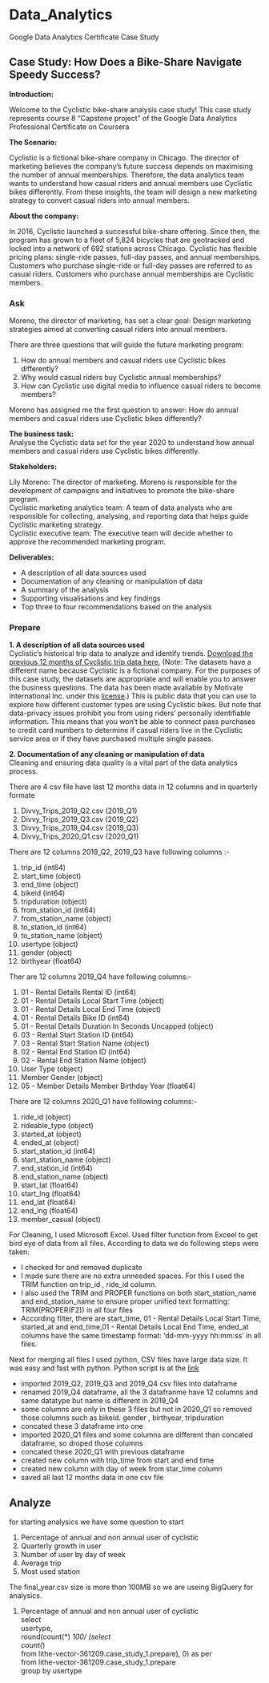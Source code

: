 # Data_Analytics
Google Data Analytics Certificate Case Study 


## Case Study: How Does a Bike-Share Navigate Speedy Success?

**Introduction:**

Welcome to the Cyclistic bike-share analysis case study!
This case study represents course 8 “Capstone project” of the Google Data Analytics Professional Certificate on Coursera

**The Scenario:**

Cyclistic is a fictional bike-share company in Chicago. The director of marketing believes the company’s future success depends on maximising the number of annual memberships. Therefore, the data analytics team wants to understand how casual riders and annual members use Cyclistic bikes differently. From these insights, the team will design a new marketing strategy to convert casual riders into annual members.

**About the company:**

In 2016, Cyclistic launched a successful bike-share offering. Since then, the program has grown to a fleet of 5,824 bicycles that are geotracked and locked into a network of 692 stations across Chicago. Cyclistic has flexible pricing plans: single-ride passes, full-day passes, and annual memberships. Customers who purchase single-ride or full-day passes are referred to as casual riders. Customers who purchase annual memberships are Cyclistic members.

### Ask

Moreno, the director of marketing, has set a clear goal: Design marketing strategies aimed at converting casual riders into annual members.

There are three questions that will guide the future marketing program:
1. How do annual members and casual riders use Cyclistic bikes differently?
2. Why would casual riders buy Cyclistic annual memberships?
3. How can Cyclistic use digital media to influence casual riders to become members?

Moreno has assigned me the first question to answer: How do annual members and casual riders use Cyclistic bikes differently?

**The business task:**      
Analyse the Cyclistic data set for the year 2020 to understand how annual members and casual riders use Cyclistic bikes differently.

**Stakeholders:**

Lily Moreno: The director of marketing. Moreno is responsible for the development of campaigns and initiatives to promote the bike-share program.     
Cyclistic marketing analytics team: A team of data analysts who are responsible for collecting, analysing, and reporting data that helps guide Cyclistic marketing strategy.     
Cyclistic executive team: The executive team will decide whether to approve the recommended marketing program.


**Deliverables:**

- A description of all data sources used
- Documentation of any cleaning or manipulation of data
- A summary of the analysis
- Supporting visualisations and key findings
- Top three to four recommendations based on the analysis

### Prepare 

**1. A description of all data sources used**    
Cyclistic’s historical trip data to analyze and identify trends. [Download the previous 12 months of Cyclistic trip data
here.](https://divvy-tripdata.s3.amazonaws.com/index.html) (Note: The datasets have a different name because Cyclistic is a fictional company. For the purposes of this case study,
the datasets are appropriate and will enable you to answer the business questions. The data has been made available by
Motivate International Inc. under this [license](https://ride.divvybikes.com/data-license-agreement).) This is public data that you can use to explore how different customer types are
using Cyclistic bikes. But note that data-privacy issues prohibit you from using riders’ personally identifiable information. This
means that you won’t be able to connect pass purchases to credit card numbers to determine if casual riders live in the
Cyclistic service area or if they have purchased multiple single passes.

**2. Documentation of any cleaning or manipulation of data**   
Cleaning and ensuring data quality is a vital part of the data analytics process.

There are 4 csv file have last 12 months data in 12 columns and in quarterly formate 
1. Divvy_Trips_2019_Q2.csv (2019_Q1)
2. Divvy_Trips_2019_Q3.csv (2019_Q2)
3. Divvy_Trips_2019_Q4.csv (2019_Q3)
4. Divvy_Trips_2020_Q1.csv (2020_Q1)

There are 12 columns  2019_Q2, 2019_Q3 have  following columns :-
1. trip_id (int64)
2. start_time (object)
3. end_time (object)
4. bikeid (int64)
5. tripduration (object)
6. from_station_id (int64)
7. from_station_name (object)
8. to_station_id (int64)
9. to_station_name (object)
10. usertype (object)
11. gender (object)
12. birthyear (float64)

Ther are 12 columns 2019_Q4 have following columns:- 
1.  01 - Rental Details Rental ID (int64)
2. 01 - Rental Details Local Start Time (object)
3. 01 - Rental Details Local End Time (object)
4. 01 - Rental Details Bike ID (int64)
5. 01 - Rental Details Duration In Seconds Uncapped (object)
6. 03 - Rental Start Station ID (int64)
7. 03 - Rental Start Station Name (object)
8. 02 - Rental End Station ID (int64)
9.  02 - Rental End Station Name (object)
10. User Type (object)
11. Member Gender (object)
12. 05 - Member Details Member Birthday Year (float64)

There are 12 columns 2020_Q1 have folllowing columns:-
 1. ride_id (object)
 2. rideable_type (object)
 3. started_at (object)
 4. ended_at (object)
 5. start_station_id (int64)
 6. start_station_name (object)
 7. end_station_id (int64)
 8. end_station_name (object)
 9. start_lat (float64)
 10. start_lng (float64)
 11. end_lat (float64)
 12. end_lng (float64)
 13. member_casual (object)


For Cleaning, I used Microsoft Excel.
Used filter function from Exceel to get bird eye of data from all files. According to data we do following steps were taken:
- I checked for and removed duplicate
- I made sure there are no extra unneeded spaces. For this I used the TRIM function on trip_id , ride_id  column. 
- I also used the TRIM and PROPER functions on both start_station_name and end_station_name to ensure proper unified text formatting: TRIM(PROPER(F2)) in all four files 
- According filter, there are start_time, 01 - Rental Details Local Start Time, started_at and end_time,01 - Rental Details Local End Time,  ended_at columns have the same timestamp format: ‘dd-mm-yyyy hh:mm:ss’ in all files.

Next for merging all files I used python, CSV files have  large data size. It was easy and fast with python. 
Python script is at the [link](https://github.com/AyushSharma97666/python_1/blob/main/python.py)

- imported 2019_Q2, 2019_Q3 and 2019_Q4 csv files into dataframe 
- renamed 2019_Q4 dataframe, all the 3 datafranme have 12 columns and same datatype but name is different in 2019_Q4 
- some columns are only in these 3 files but not in 2020_Q1 so removed those columns such as bikeid.  gender , birthyear, tripduration 
- concated these 3 dataframe into one 
- imported 2020_Q1 files and some columns are different than concated dataframe, so droped those columns 
- concated these 2020_Q1 with previous dataframe 
- created new column with trip_time from start and end time 
- created new column with day of week from star_time column 
- saved all last 12 months data in one csv file 


## Analyze

for starting analysics we have some question to start 
1. Percentage of annual and non annual user of cyclistic
2. Quarterly growth in user 
3. Number of user by day of week 
4. Average trip 
5. Most used station

The final_year.csv size is more than 100MB so we are useing BigQuery for analysics.
1. Percentage of annual and non annual user of cyclistic  
select   
usertype,  
round(count(*) *100/ (select   
count(*)  
from lithe-vector-361209.case_study_1.prepare), 0) as per  
from lithe-vector-361209.case_study_1.prepare  
group by usertype   
